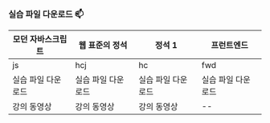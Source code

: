 ### 실습 파일 다운로드 📫

모던 자바스크립트 | 웹 표준의 정석 | 정석 1 | 프런트엔드
-- | --- | -- | -- 
js | hcj | hc | fwd 
실습 파일 다운로드 | 실습 파일 다운로드 | 실습 파일 다운로드 | 실습 파일 다운로드
강의 동영상 | 강의 동영상 | 강의 동영상 | --



<!--
**funnycom/funnycom** is a ✨ _special_ ✨ repository because its `README.md` (this file) appears on your GitHub profile.

Here are some ideas to get you started:

- 🔭 I’m currently working on ...
- 🌱 I’m currently learning ...
- 👯 I’m looking to collaborate on ...
- 🤔 I’m looking for help with ...
- 💬 Ask me about ...
- 📫 How to reach me: ...
- 😄 Pronouns: ...
- ⚡ Fun fact: ...
-->

